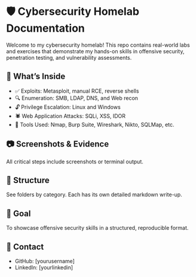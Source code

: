 # 🛡️ Cybersecurity Homelab Documentation

Welcome to my cybersecurity homelab! This repo contains real-world labs and exercises that demonstrate my hands-on skills in offensive security, penetration testing, and vulnerability assessments.

## 🧪 What’s Inside
- ✅ Exploits: Metasploit, manual RCE, reverse shells
- 🔍 Enumeration: SMB, LDAP, DNS, and Web recon
- 🔓 Privilege Escalation: Linux and Windows
- 🕷️ Web Application Attacks: SQLi, XSS, IDOR
- 🧰 Tools Used: Nmap, Burp Suite, Wireshark, Nikto, SQLMap, etc.

## 📷 Screenshots & Evidence
All critical steps include screenshots or terminal output.

## 📁 Structure
See folders by category. Each has its own detailed markdown write-up.

## 🧠 Goal
To showcase offensive security skills in a structured, reproducible format.

## 🧩 Contact
- GitHub: [yourusername]
- LinkedIn: [yourlinkedin]
